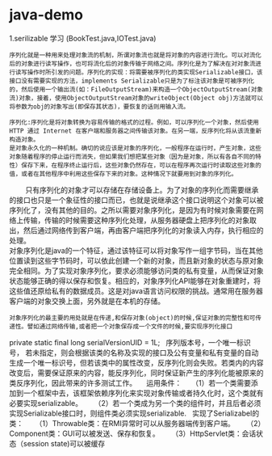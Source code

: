 # java-demo
 1.serilizable 学习 (BookTest.java,IOTest.java)

    序列化就是一种用来处理对象流的机制，所谓对象流也就是将对象的内容进行流化。可以对流化后的对象进行读写操作，也可将流化后的对象传输于网络之间。序列化是为了解决在对对象流进行读写操作时所引发的问题。序列化的实现：将需要被序列化的类实现Serializable接口，该接口没有需要实现的方法，implements Serializable只是为了标注该对象是可被序列化的，然后使用一个输出流(如：FileOutputStream)来构造一个ObjectOutputStream(对象流)对象，接着，使用ObjectOutputStream对象的writeObject(Object obj)方法就可以将参数为obj的对象写出(即保存其状态)，要恢复的话则用输入流。 

    序列化:序列化是将对象转换为容易传输的格式的过程。例如，可以序列化一个对象，然后使用 HTTP 通过 Internet 在客户端和服务器之间传输该对象。在另一端，反序列化将从该流重新构造对象。
    是对象永久化的一种机制。确切的说应该是对象的序列化，一般程序在运行时，产生对象，这些对象随着程序的停止运行而消失，但如果我们想把某些对象（因为是对象，所以有各自不同的特性）保存下来，在程序终止运行后，这些对象仍然存在，可以在程序再次运行时读取这些对象的值，或者在其他程序中利用这些保存下来的对象。这种情况下就要用到对象的序列化。
　　 
    只有序列化的对象才可以存储在存储设备上。为了对象的序列化而需要继承的接口也只是一个象征性的接口而已，也就是说继承这个接口说明这个对象可以被序列化了，没有其他的目的。之所以需要对象序列化，是因为有时候对象需要在网络上传输，传输的时候需要这种序列化处理，从服务器硬盘上把序列化的对象取出，然后通过网络传到客户端，再由客户端把序列化的对象读入内存，执行相应的处理。
　　    
    对象序列化是java的一个特征，通过该特征可以将对象写作一组字节码，当在其他位置读到这些字节码时，可以依此创建一个新的对象，而且新对象的状态与原对象完全相同。为了实现对象序列化，要求必须能够访问类的私有变量，从而保证对象状态能够正确的得以保存和恢复。相应的，对象序列化API能够在对象重建时，将这些值还原给私有的数据成员。这是对java语言访问权限的挑战。通常用在服务器客户端的对象交换上面，另外就是在本机的存储。
    
    对象序列化的最主要的用处就是在传递,和保存对象(object)的时候,保证对象的完整性和可传递性。譬如通过网络传输,或者把一个对象保存成一个文件的时候,要实现序列化接口
    
   private static final long serialVersionUID = 1L;
   序列版本号，一个唯一标识号， 若未指定，则会根据该类的名称及实现的接口及公有变量和私有变量的自动生成一个唯一标识号，但若该类中的属性改变，反序列化则会失败。若类内的内容改变后，需要保证原来的内容，能反序列化，同时保证新产生的序列化能被原来的类反序列化，因此带来的许多测试工作。
   
   运用条件：
      （1）若一个类需要添加到一个框架中去，该框架依赖序列化来实现对象传输或者持久化时，这个类就有必要实现serializable。
      （2）若一个类成为另一个类的组件时，并且后者必须实现Serializable接口时，则组件类必须实现serializable.
   
   实现了Serializabel的类：
      （1）Throwable类：在RMI异常时可以从服务器端传到客户端。
      （2）Component类：GUI可以被发送、保存和恢复。
      （3）HttpServlet类：会话状态（session state)可以被缓存
